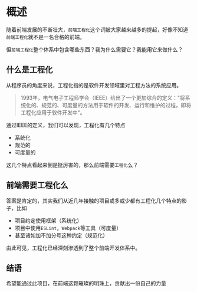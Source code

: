 # 概述

随着前端发展的不断壮大，`前端工程化`这个词被大家越来越多的提起，好像不知道`前端工程化`就不是一名合格的前端。

但`前端工程化`整个体系中包含哪些东西？我为什么需要它？我能用它来做什么？

## 什么是工程化

从程序员的角度来说，工程化指的是软件开发领域里对工程方法的系统应用。

> 1993年，电气电子工程师学会（IEEE）给出了一个更加综合的定义："将系统化的、规范的、可度量的方法用于软件的开发、运行和维护的过程，即将工程化应用于软件开发中"。

通过IEEE的定义，我们可以发现，工程化有几个特点
- 系统化
- 规范的
- 可度量的

这几个特点看起来倒是挺厉害的，那么前端需要`工程化`么？

## 前端需要工程化么

答案是肯定的，其实我们从近几年接触的项目或多或少都有工程化几个特点的影子，比如
- 项目约定使用框架（系统化）
- 项目中使用`ESLint`，`Webpack`等工具（可度量）
- 甚至诸如加不加分号这种约定（规范化）

由此可见，工程化已经深刻渗透到了整个前端开发体系中。


## 结语
希望能通过此项目，在前端这颗璀璨的明珠上，贡献出一份自己的力量